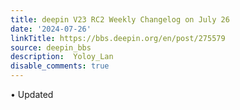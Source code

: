 ```yaml
---
title: deepin V23 RC2 Weekly Changelog on July 26
date: '2024-07-26'
linkTitle: https://bbs.deepin.org/en/post/275579
source: deepin_bbs
description:  Yoloy_Lan 
disable_comments: true
---
```

• Updated 
